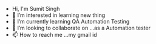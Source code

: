 - Hi, I'm Sumit Singh
- 👀 I’m interested in learning new thing
- 🌱 I’m currently learning QA Automation Testing
- 💞️ I’m looking to collaborate on ...as a Automation tester
- 📫 How to reach me ...my gmail id

<!---
Sumit-96singh/Sumit-96singh is a ✨ special ✨ repository because its `README.md` (this file) appears on your GitHub profile.
You can click the Preview link to take a look at your changes.
--->
